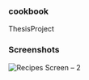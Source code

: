 ### cookbook
ThesisProject
### Screenshots

![Recipes Screen – 2](https://user-images.githubusercontent.com/72772459/171410363-d199f86c-3fd6-45ed-9a60-aae2ce363156.png)
